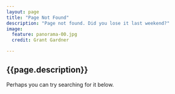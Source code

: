 ```yaml
---
layout: page
title: "Page Not Found"
description: "Page not found. Did you lose it last weekend?"
image:
  feature: panorama-00.jpg
  credit: Grant Gardner

---  
```


## {{page.description}}

Perhaps you can try searching for it below.

<script type="text/javascript">
  var GOOG_FIXURL_LANG = 'en';
  var GOOG_FIXURL_SITE = '{{ site.url }}'
</script>
<script type="text/javascript"
  src="http://linkhelp.clients.google.com/tbproxy/lh/wm/fixurl.js">
</script>
